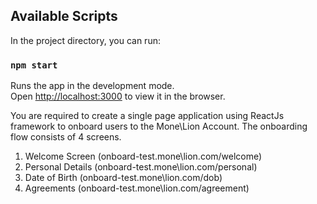
## Available Scripts

In the project directory, you can run:

### `npm start`

Runs the app in the development mode.<br />
Open [http://localhost:3000](http://localhost:3000) to view it in the browser.


You are required to create a single page application using ReactJs framework to onboard
users to the Mone\Lion Account.
The onboarding flow consists of 4 screens.
1. Welcome Screen (onboard-test.mone\lion.com/welcome)
2. Personal Details (onboard-test.mone\lion.com/personal)
3. Date of Birth (onboard-test.mone\lion.com/dob)
4. Agreements (onboard-test.mone\lion.com/agreement)